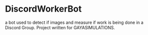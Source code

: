 # DiscordWorkerBot
a bot used to detect if images and measure if work is being done in a Discord Group. Project written for GAYASIMULATIONS.
